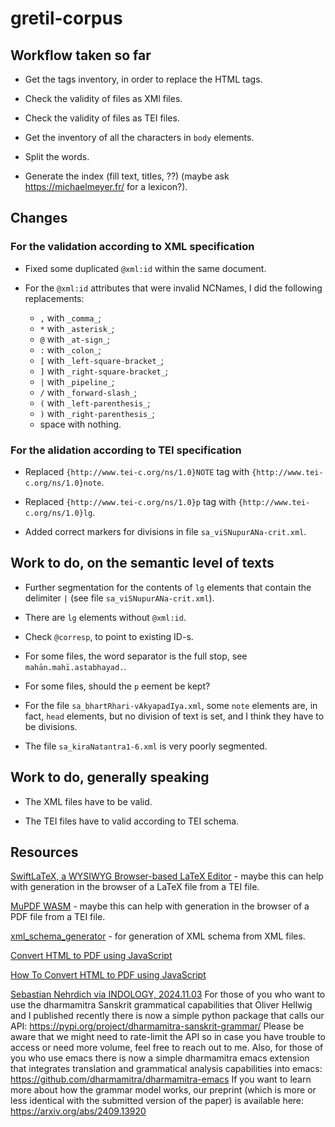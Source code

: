 # gretil-corpus

## Workflow taken so far

* Get the tags inventory, in order to replace the HTML tags.

* Check the validity of files as XMl files.

* Check the validity of files as TEI files.

* Get the inventory of all the characters in ```body``` elements.

* Split the words.

* Generate the index (fill text, titles, ??) (maybe ask https://michaelmeyer.fr/ for a lexicon?).

## Changes

### For the validation according to XML specification

* Fixed some duplicated ```@xml:id``` within the same document.

* For the ```@xml:id``` attributes that were invalid NCNames, I did the following replacements:

    * ```,``` with ```_comma_```;
    * ```*``` with ```_asterisk_```;
    * ```@``` with ```_at-sign_```;
    * ```:``` with ```_colon_```;
    * ```[``` with ```_left-square-bracket_```;
    * ```]``` with ```_right-square-bracket_```;
    * ```|``` with ```_pipeline_```;
    * ```/``` with ```_forward-slash_```;
    * ```(``` with ```_left-parenthesis_```;
    * ```)``` with ```_right-parenthesis_```;
    * space with nothing.

### For the alidation according to TEI specification

* Replaced ```{http://www.tei-c.org/ns/1.0}NOTE``` tag with ```{http://www.tei-c.org/ns/1.0}note```.

* Replaced ```{http://www.tei-c.org/ns/1.0}p``` tag with ```{http://www.tei-c.org/ns/1.0}lg```.

* Added correct markers for divisions in file ```sa_viSNupurANa-crit.xml```.

## Work to do, on the semantic level of texts

* Further segmentation for the contents of ```lg``` elements that contain the delimiter ```|``` (see file ```sa_viSNupurANa-crit.xml```).

* There are ```lg``` elements without ```@xml:id```.

* Check ```@corresp```, to point to existing ID-s.

* For some files, the word separator is the full stop, see ```mahān.mahī.astabhayad.```.

* For some files, should the ```p``` eement be kept?

* For the file ```sa_bhartRhari-vAkyapadIya.xml```, some ```note``` elements are, in fact, ```head``` elements, but no division of text is set, and I think they have to be divisions.

* The file ```sa_kiraNatantra1-6.xml``` is very poorly segmented.


## Work to do, generally speaking

* The XML files have to be valid.

* The TEI files have to valid according to TEI schema.

## Resources

[SwiftLaTeX, a WYSIWYG Browser-based LaTeX Editor](https://swiftlatex.com/) - maybe this can help with generation in the browser of a LaTeX file from a TEI file.

[MuPDF WASM](https://mupdf.readthedocs.io/en/latest/mupdf-wasm.html) - maybe this can help with generation in the browser of a PDF file from a TEI file.

[xml_schema_generator](https://docs.rs/xml_schema_generator/latest/xml_schema_generator/) - for generation of XML schema from XML files.

[Convert HTML to PDF using JavaScript](https://www.codexworld.com/convert-html-to-pdf-using-javascript-jspdf/)

[How To Convert HTML to PDF using JavaScript](https://stackoverflow.com/questions/74638117/how-to-convert-html-to-pdf-using-javascript)

[Sebastian Nehrdich via INDOLOGY, 2024.11.03]()
For those of you who want to use the dharmamitra Sanskrit grammatical capabilities that Oliver Hellwig and I published recently there is now a simple python package that calls our API: https://pypi.org/project/dharmamitra-sanskrit-grammar/
Please be aware that we might need to rate-limit the API so in case you have trouble to access or need more volume, feel free to reach out to me. 
Also, for those of you who use emacs there is now a simple dharmamitra emacs extension that integrates translation and grammatical analysis capabilities into emacs: https://github.com/dharmamitra/dharmamitra-emacs
If you want to learn more about how the grammar model works, our preprint (which is more or less identical with the submitted version of the paper) is available here: https://arxiv.org/abs/2409.13920



